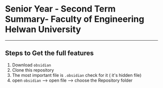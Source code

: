 # Senior Year - Second Term Summary- Faculty of Engineering Helwan University
____

## Steps to Get the full features  

1. Download `obsidian` 
2. Clone this repository  
3. The most important file is `.obsidian` check for it ( it's hidden file)
4. open `obsidian` --> open file --> choose the Repository folder 

